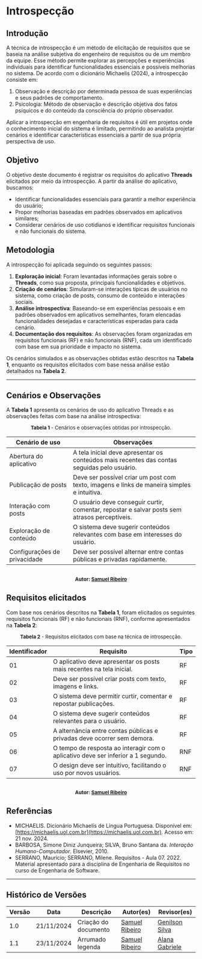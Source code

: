 # Introspecção

## Introdução

A técnica de introspecção é um método de elicitação de requisitos que se baseia na análise subjetiva do engenheiro de requisitos ou de um membro da equipe. Esse método permite explorar as percepções e experiências individuais para identificar funcionalidades essenciais e possíveis melhorias no sistema. De acordo com o dicionário Michaelis (2024), a introspecção consiste em:

1. Observação e descrição por determinada pessoa de suas experiências e seus padrões de comportamento.
2. Psicologia: Método de observação e descrição objetiva dos fatos psíquicos e do conteúdo da consciência do próprio observador.

Aplicar a introspecção em engenharia de requisitos é útil em projetos onde o conhecimento inicial do sistema é limitado, permitindo ao analista projetar cenários e identificar características essenciais a partir de sua própria perspectiva de uso.

## Objetivo

O objetivo deste documento é registrar os requisitos do aplicativo **Threads** elicitados por meio da introspecção. A partir da análise do aplicativo, buscamos:

- Identificar funcionalidades essenciais para garantir a melhor experiência do usuário;
- Propor melhorias baseadas em padrões observados em aplicativos similares;
- Considerar cenários de uso cotidianos e identificar requisitos funcionais e não funcionais do sistema.

## Metodologia

A introspecção foi aplicada seguindo os seguintes passos:

1. **Exploração inicial**: Foram levantadas informações gerais sobre o **Threads**, como sua proposta, principais funcionalidades e objetivos.
2. **Criação de cenários**: Simularam-se interações típicas de usuários no sistema, como criação de posts, consumo de conteúdo e interações sociais.
3. **Análise introspectiva**: Baseando-se em experiências pessoais e em padrões observados em aplicativos semelhantes, foram elencadas funcionalidades desejadas e características esperadas para cada cenário.
4. **Documentação dos requisitos**: As observações foram organizadas em requisitos funcionais (RF) e não funcionais (RNF), cada um identificado com base em sua prioridade e impacto no sistema.

Os cenários simulados e as observações obtidas estão descritos na **Tabela 1**, enquanto os requisitos elicitados com base nessa análise estão detalhados na **Tabela 2**.

---

## Cenários e Observações

A **Tabela 1** apresenta os cenários de uso do aplicativo Threads e as observações feitas com base na análise introspectiva:

<font size="2"><p style="text-align: center">**Tabela 1** - Cenários e observações obtidas por introspecção. </p></font>

| **Cenário de uso**           | **Observações**                                                                              |
| ---------------------------- | -------------------------------------------------------------------------------------------- |
| Abertura do aplicativo       | A tela inicial deve apresentar os conteúdos mais recentes das contas seguidas pelo usuário.  |
| Publicação de posts          | Deve ser possível criar um post com texto, imagens e links de maneira simples e intuitiva.   |
| Interação com posts          | O usuário deve conseguir curtir, comentar, repostar e salvar posts sem atrasos perceptíveis. |
| Exploração de conteúdo       | O sistema deve sugerir conteúdos relevantes com base em interesses do usuário.               |
| Configurações de privacidade | Deve ser possível alternar entre contas públicas e privadas rapidamente.                     |

## <font size="2"><p style="text-align: center"> Autor: [Samuel Ribeiro](https://github.com/SamuelRicosta) </p></font>

## Requisitos elicitados

Com base nos cenários descritos na **Tabela 1**, foram elicitados os seguintes requisitos funcionais (RF) e não funcionais (RNF), conforme apresentados na **Tabela 2**:

<font size="2"><p style="text-align: center">**Tabela 2** - Requisitos elicitados com base na técnica de introspecção. </p></font>

| **Identificador** | **Requisito**                                                                    | **Tipo** |
| ----------------- | -------------------------------------------------------------------------------- | -------- |
| 01                | O aplicativo deve apresentar os posts mais recentes na tela inicial.             | RF       |
| 02                | Deve ser possível criar posts com texto, imagens e links.                        | RF       |
| 03                | O sistema deve permitir curtir, comentar e repostar publicações.                 | RF       |
| 04                | O sistema deve sugerir conteúdos relevantes para o usuário.                      | RF       |
| 05                | A alternância entre contas públicas e privadas deve ocorrer sem demora.          | RF       |
| 06                | O tempo de resposta ao interagir com o aplicativo deve ser inferior a 1 segundo. | RNF      |
| 07                | O design deve ser intuitivo, facilitando o uso por novos usuários.               | RNF      |

## <font size="2"><p style="text-align: center"> Autor: [Samuel Ribeiro](https://github.com/SamuelRicosta) </p></font>

## Referências

- MICHAELIS. Dicionário Michaelis de Língua Portuguesa. Disponível em: [https://michaelis.uol.com.br](https://michaelis.uol.com.br). Acesso em: 21 nov. 2024.
- BARBOSA, Simone Diniz Junqueira; SILVA, Bruno Santana da. _Interação Humano-Computador_. Elsevier, 2010.
- SERRANO, Maurício; SERRANO, Milene. Requisitos - Aula 07. 2022. Material apresentado para a disciplina de Engenharia de Requisitos no curso de Engenharia de Software.

---

## Histórico de Versões

| **Versão** | **Data**   | **Descrição**        | **Autor(es)**                                      | **Revisor(es)**                                    |
| ---------- | ---------- | -------------------- | -------------------------------------------------- | -------------------------------------------------- |
| 1.0        | 21/11/2024 | Criação do documento | [Samuel Ribeiro](https://github.com/SamuelRicosta) | [Genilson Silva](https://github.com/GenilsonJrs)   |
| 1.1        | 23/11/2024 | Arrumado legenda     | [Samuel Ribeiro](https://github.com/SamuelRicosta) | [Alana Gabriele](https://github.com/alanagabriele) |
